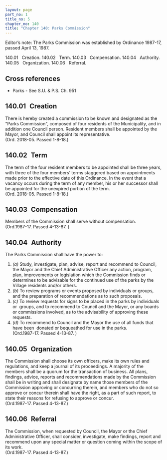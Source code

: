 ```yaml
---
layout: page
part_no: 1
title_no: 5
chapter_no: 140
title: "Chapter 140: Parks Commission"
---
```


Editor’s note: The Parks Commission was established by Ordinance 1987-17,
passed April 13, 1987.

140.01   Creation.
140.02   Term.
140.03   Compensation.
140.04   Authority.
140.05   Organization.
140.06   Referral.

## Cross references

* Parks - See S.U. & P.S. Ch. 951

## 140.01   Creation

There is hereby created a commission to be known and designated as the
"Parks Commission", composed of four residents of the Municipality, and in
addition one Council person. Resident members shall be appointed by the Mayor,
and Council shall appoint its representative.  
(Ord. 2018-05. Passed 1-8-18.)

## 140.02   Term

The term of the four resident members to be appointed shall be three years,
with three of the four members’ terms staggered based on appointments made
prior to the effective date of this Ordinance. In the event that a vacancy
occurs during the term of any member, his or her successor shall be appointed
for the unexpired portion of the term.  
(Ord. 2018-05. Passed 1-8-18.)

## 140.03   Compensation

Members of the Commission shall serve without compensation.  
(Ord.1987-17. Passed 4-13-87. )

## 140.04   Authority

The Parks Commission shall have the power to:

1. _(a)_ Study, investigate, plan, advise, report and recommend to Council, the
Mayor and the Chief Administrative Officer any action, program, plan,
improvements or legislation which the Commission finds or determines to be
advisable for the continued use of the parks by the Village residents and/or
others.
2. _(b)_ To review programs or events proposed by individuals or groups, and
the preparation of recommendations as to such proposals.
3. _(c)_ To review requests for signs to be placed in the parks by individuals
or  groups, and to recommend to Council and the Mayor, or any boards or
commissions involved, as to the advisability of approving these requests.
4. _(d)_ To recommend to Council and the Mayor the use of all funds that have
been  donated or bequeathed for use in the parks.  
(Ord.1987-17. Passed 4-13-87. )

## 140.05   Organization

The Commission shall choose its own officers, make its own rules and
regulations, and keep a journal of its proceedings. A majority of the members
shall be a quorum for the transaction of business. All plans, findings, advice,
reports and recommendations made by the Commission shall be in writing and
shall designate by name those members of the Commission approving or concurring
therein, and members who do not so approve or concur therein shall have the
right, as a part of such report, to state their reasons for refusing to approve
or concur.  
(Ord.1987-17. Passed 4-13-87.)

## 140.06   Referral

The Commission, when requested by Council, the Mayor or the Chief
Administrative Officer, shall consider, investigate, make findings, report and
recommend upon any special matter or question coming within the scope of its
work.  
(Ord.1987-17. Passed 4-13-87.)
